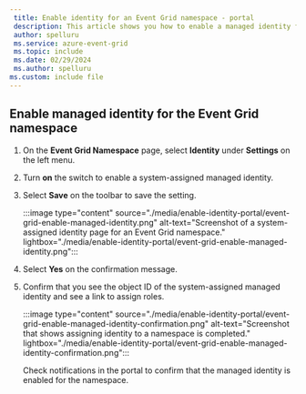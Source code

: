 ```yaml
---
 title: Enable identity for an Event Grid namespace - portal
 description: This article shows you how to enable a managed identity for an Event Grid namespace in the Azure portal.
 author: spelluru
 ms.service: azure-event-grid
 ms.topic: include
 ms.date: 02/29/2024
 ms.author: spelluru
ms.custom: include file
---
```


## Enable managed identity for the Event Grid namespace 

1. On the **Event Grid Namespace** page, select **Identity** under **Settings** on the left menu.
1. Turn **on** the switch to enable a system-assigned managed identity.
1. Select **Save** on the toolbar to save the setting.

   :::image type="content" source="./media/enable-identity-portal/event-grid-enable-managed-identity.png" alt-text="Screenshot of a system-assigned identity page for an Event Grid namespace." lightbox="./media/enable-identity-portal/event-grid-enable-managed-identity.png":::

1. Select **Yes** on the confirmation message.
1. Confirm that you see the object ID of the system-assigned managed identity and see a link to assign roles.

   :::image type="content" source="./media/enable-identity-portal/event-grid-enable-managed-identity-confirmation.png" alt-text="Screenshot that shows assigning identity to a namespace is completed." lightbox="./media/enable-identity-portal/event-grid-enable-managed-identity-confirmation.png":::

   Check notifications in the portal to confirm that the managed identity is enabled for the namespace.
